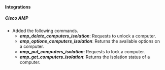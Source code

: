 
#### Integrations
##### Cisco AMP
- Added the following commands.
  - ***amp_delete_computers_isolation***: Requests to unlock a computer.
  - ***amp_options_computers_isolation***: Returns the available options on a computer.
  - ***amp_put_computers_isolation***: Requests to lock a computer.
  - ***amp_get_computers_isolation***: Returns the isolation status of a computer.

